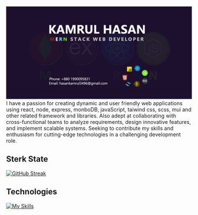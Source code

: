 [![An old rock in the desert](./assets/images/gitHubBanner.jpg "Shiprock, New Mexico by Beau Rogers")](https://www.linkedin.com/in/kamrulhasan-wd/)
I have a passion for creating dynamic and user friendly web applications using react, node, express, monboDB, javaScript, taiwind css, scss, mui and other related framework and libraries. Also adept at collaborating with cross-functional teams to analyze requirements, design innovative features, and implement scalable systems. Seeking to contribute my skills and enthusiasm for cutting-edge technologies in a challenging
development role.

## Sterk State

[![GitHub Streak](https://github-readme-streak-stats.herokuapp.com?user=kamrulhasan833&theme=radical&date_format=j%20M%5B%20Y%5D&card_width=1280)](https://git.io/streak-stats)

## Technologies

[![My Skills](https://skillicons.dev/icons?i=js,react,nodejs,express,mongodb,tailwind,firebase,bootstrap,html,css,figma,vscode)](https://skillicons.dev)
